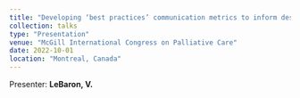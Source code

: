 ```yaml
---
title: "Developing ‘best practices’ communication metrics to inform design of wearable technology to improve patient-clinician interactions"
collection: talks
type: "Presentation"
venue: "McGill International Congress on Palliative Care"
date: 2022-10-01
location: "Montreal, Canada"
---
```

Presenter: **LeBaron, V.**